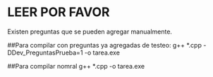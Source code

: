 # LEER POR FAVOR
Existen preguntas que se pueden agregar manualmente.
 
##Para compilar con preguntas ya agregadas de testeo:
g++ *.cpp -DDev_PreguntasPrueba=1 -o tarea.exe

##Para compilar nomral
g++ *.cpp -o tarea.exe
